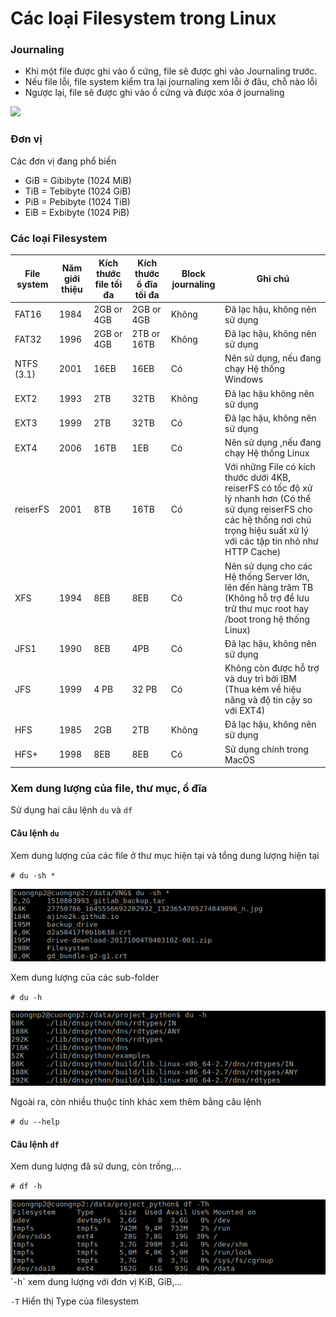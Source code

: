 # Các loại Filesystem trong Linux

### Journaling
-	Khi một file được ghi vào ổ cứng, file sẽ được ghi vào Journaling trước.
-	Nếu file lỗi, file system kiểm tra lại journaling xem lỗi ở đâu, chỗ nào lỗi
-	Ngược lại, file sẽ được ghi vào ổ cứng và được xóa ở journaling

<img src="http://www.howtogeek.com/wp-content/uploads/2010/12/640x250xJournal.png.pagespeed.gp+jp+jw+pj+js+rj+rp+rw+ri+cp+md.ic.4h1Q9x_447.png" />

### Đơn vị
Các đơn vị đang phổ biến

- GiB = Gibibyte (1024 MiB)
- TiB = Tebibyte (1024 GiB)
- PiB = Pebibyte (1024 TiB)
- EiB = Exbibyte (1024 PiB)


### Các loại Filesystem

File system	| Năm giới thiệu	| Kích thước file tối đa	| Kích thước ổ đĩa tối đa	| Block journaling	|Ghi chú |
--- | --- | --- | ---| --- | --- |
FAT16	| 1984	|2GB or 4GB	|2GB or 4GB	|Không	|Đã lạc hậu, không nên sử dụng||
FAT32	|1996	|2GB or 4GB	|2TB or 16TB	|Không	|Đã lạc hậu, không nên sử dụng||
NTFS (3.1)	|2001	|16EB	|16EB		|Có	|Nên sử dụng, nếu đang chạy Hệ thống Windows||
EXT2	|1993	|2TB	|32TB	|Không	|Đã lạc hậu không nên sử dụng||
EXT3	|1999	|2TB	|32TB	|Có	|Đã lạc hậu, không nên sử dụng||
EXT4	|2006	|16TB	|1EB	|Có	|Nên sử dụng ,nếu đang chạy Hệ thống Linux||
reiserFS	|2001	|8TB	|16TB	|Có	|Với những File có kích thước dưới 4KB, reiserFS có tốc độ xử lý nhanh hơn (Có thể sử dụng reiserFS cho các hệ thống nơi chú trọng hiệu suất xử lý với các tập tin nhỏ như HTTP Cache)||
XFS	|1994	|8EB	|8EB	|Có	|Nên sử dụng cho các Hệ thống Server lớn, lên đến hàng trăm TB (Không hỗ trợ để lưu trữ thư mục root hay /boot trong hệ thống Linux)||
JFS1	|1990	|8EB	|4PB	|Có	|Đã lạc hậu, không nên sử dụng||
JFS	|1999	|4 PB	|32 PB	|Có	|Không còn được hỗ trợ và duy trì bởi IBM (Thua kém về hiệu năng và độ tin cậy so với EXT4)||
HFS	|1985	|2GB	|2TB	|Không	|Đã lạc hậu, không nên sử dụng||
HFS+	|1998	|8EB	|8EB	|Có	|Sử dụng chính trong MacOS||


### Xem dung lượng của file, thư mục, ổ đĩa
Sử dụng hai câu lệnh `du` và `df`

#### Câu lệnh `du`

Xem dung lượng của các file ở thư mục hiện tại và tổng dung lượng hiện tại

`# du -sh *`

<img src="https://github.com/ajino2k/Filesystem/blob/master/0001.png" />

Xem dung lượng của các sub-folder

`# du -h`

<img src="https://github.com/ajino2k/Filesystem/blob/master/0002.png" />

Ngoài ra, còn nhiều thuộc tính khác xem thêm bằng câu lệnh

`# du --help`

#### Câu lệnh `df`

Xem dung lượng đã sử dung, còn trống,...

`# df -h`

<img src="https://github.com/ajino2k/Filesystem/blob/master/0004.png" />
`-h` xem dung lượng với đơn vị KiB, GiB,...

`-T` Hiển thị Type của filesystem


